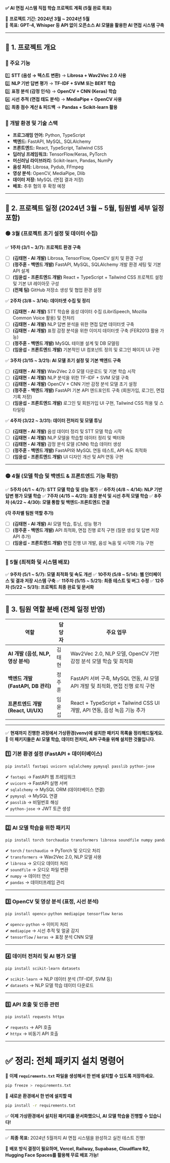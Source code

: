 **✅ AI 면접 시스템 직접 학습 프로젝트 계획 (5월 완료 목표)**

📅 **프로젝트 기간: 2024년 3월 ~ 2024년 5월**  
🎯 **목표: GPT-4, Whisper 등 API 없이 오픈소스 AI 모델을 활용한 AI 면접 시스템 구축**  

---

## **📌 1. 프로젝트 개요**
### **🔹 주요 기능**
1️⃣ **STT (음성 → 텍스트 변환)** → **Librosa + Wav2Vec 2.0 사용**  
2️⃣ **NLP 기반 답변 평가** → **TF-IDF + SVM 또는 BERT 학습**  
3️⃣ **표정 분석 (감정 인식)** → **OpenCV + CNN (Keras) 학습**  
4️⃣ **시선 추적 (면접 태도 분석)** → **MediaPipe + OpenCV 사용**  
5️⃣ **최종 점수 계산 & 피드백** → **Pandas + Scikit-learn 활용**  

### **🔹 개발 환경 및 기술 스택**
- **프로그래밍 언어:** Python, TypeScript
- **백엔드:** FastAPI, MySQL, SQLAlchemy
- **프론트엔드:** React, TypeScript, Tailwind CSS
- **딥러닝 프레임워크:** TensorFlow/Keras, PyTorch
- **머신러닝 라이브러리:** Scikit-learn, Pandas, NumPy
- **음성 처리:** Librosa, Pydub, FFmpeg
- **영상 분석:** OpenCV, MediaPipe, Dlib
- **데이터 저장:** MySQL (면접 결과 저장)
- **배포:** 추후 협의 후 확정 예정

---

## **📌 2. 프로젝트 일정 (2024년 3월 ~ 5월, 팀원별 세부 일정 포함)**

### **🟢 3월 (프로젝트 초기 설정 및 데이터 수집)**
✅ **1주차 (3/1 ~ 3/7): 프로젝트 환경 구축**
- [ ] **(김태현 - AI 개발)** Librosa, TensorFlow, OpenCV 설치 및 환경 구성
- [ ] **(정주훈 - 백엔드 개발)** FastAPI, MySQL, SQLAlchemy 개발 환경 세팅 및 기본 API 설계
- [ ] **(임윤섭 - 프론트엔드 개발)** React + TypeScript + Tailwind CSS 프로젝트 설정 및 기본 UI 레이아웃 구성
- [ ] **(전체 팀)** GitHub 저장소 생성 및 협업 환경 설정

✅ **2주차 (3/8 ~ 3/14): 데이터셋 수집 및 정리**
- [ ] **(김태현 - AI 개발)** STT 학습용 음성 데이터 수집 (LibriSpeech, Mozilla Common Voice 활용) 및 전처리
- [ ] **(김태현 - AI 개발)** NLP 답변 분석을 위한 면접 답변 데이터셋 구축
- [ ] **(김태현 - AI 개발)** 표정 감정 분석을 위한 이미지 데이터셋 구축 (FER2013 활용 가능)
- [ ] **(정주훈 - 백엔드 개발)** MySQL 테이블 설계 및 DB 모델링
- [ ] **(임윤섭 - 프론트엔드 개발)** 기본적인 UI 컴포넌트 정의 및 로그인 페이지 UI 구현

✅ **3주차 (3/15 ~ 3/21): AI 모델 초기 설정 및 기본 백엔드 구축**
- [ ] **(김태현 - AI 개발)** Wav2Vec 2.0 모델 다운로드 및 기본 학습 시작
- [ ] **(김태현 - AI 개발)** NLP 분석을 위한 TF-IDF + SVM 모델 구축
- [ ] **(김태현 - AI 개발)** OpenCV + CNN 기반 감정 분석 모델 초기 설정
- [ ] **(정주훈 - 백엔드 개발)** FastAPI 기본 API 엔드포인트 구축 (회원가입, 로그인, 면접 기록 저장)
- [ ] **(임윤섭 - 프론트엔드 개발)** 로그인 및 회원가입 UI 구현, Tailwind CSS 적용 및 스타일링

✅ **4주차 (3/22 ~ 3/31): 데이터 전처리 및 모델 튜닝**
- [ ] **(김태현 - AI 개발)** 음성 데이터 정리 및 STT 모델 학습 시작
- [ ] **(김태현 - AI 개발)** NLP 모델을 학습할 데이터 정리 및 벡터화
- [ ] **(김태현 - AI 개발)** 감정 분석 모델 (CNN) 학습 데이터 생성
- [ ] **(정주훈 - 백엔드 개발)** FastAPI와 MySQL 연동 테스트, API 속도 최적화
- [ ] **(임윤섭 - 프론트엔드 개발)** UI 디자인 개선 및 API 연동 구현

---

### **🟡 4월 (모델 학습 및 백엔드 & 프론트엔드 기능 확장)**
✅ **5주차 (4/1 ~ 4/7): STT 모델 학습 및 성능 평가**
✅ **6주차 (4/8 ~ 4/14): NLP 기반 답변 평가 모델 학습**
✅ **7주차 (4/15 ~ 4/21): 표정 분석 및 시선 추적 모델 학습**
✅ **8주차 (4/22 ~ 4/30): 모델 통합 및 백엔드-프론트엔드 연결**

**(각 주차별 팀원 역할 추가)**
- [ ] **(김태현 - AI 개발)** AI 모델 학습, 튜닝, 성능 평가
- [ ] **(정주훈 - 백엔드 개발)** API 최적화, 면접 진행 로직 구현 (질문 생성 및 답변 저장 API 추가)
- [ ] **(임윤섭 - 프론트엔드 개발)** 면접 진행 UI 개발, 음성 녹음 및 시각화 기능 구현

---

### **🔴 5월 (최적화 및 시스템 배포)**
✅ **9주차 (5/1 ~ 5/7): 모델 최적화 및 속도 개선**
✅ **10주차 (5/8 ~ 5/14): 웹 인터페이스 및 결과 저장 시스템 구축**
✅ **11주차 (5/15 ~ 5/21): 최종 테스트 및 버그 수정**
✅ **12주차 (5/22 ~ 5/31): 프로젝트 최종 완료 및 문서화**

---

## **📌 3. 팀원 역할 분배 (전체 일정 반영)**
| 역할 | 담당자 | 주요 업무 |
|------|------|--------|
| **AI 개발 (음성, NLP, 영상 분석)** | 김태현 | Wav2Vec 2.0, NLP 모델, OpenCV 기반 감정 분석 모델 학습 및 최적화 |
| **백엔드 개발 (FastAPI, DB 관리)** | 정주훈 | FastAPI 서버 구축, MySQL 연동, AI 모델 API 개발 및 최적화, 면접 진행 로직 구현 |
| **프론트엔드 개발 (React, UI/UX)** | 임윤섭 | React + TypeScript + Tailwind CSS UI 개발, API 연동, 음성 녹음 기능 추가 |

---

✅ **현재까지 진행한 과정에서 가상환경(venv)에 설치한 패키지 목록을 정리해드릴게요.**  
📌 **이 패키지들은 AI 모델 학습, 데이터 전처리, API 구축을 위해 설치한 것들입니다.**  

### **1️⃣ 기본 환경 설정 (FastAPI + 데이터베이스)**
```bash
pip install fastapi uvicorn sqlalchemy pymysql passlib python-jose
```
✔ `fastapi` → FastAPI 웹 프레임워크  
✔ `uvicorn` → FastAPI 실행 서버  
✔ `sqlalchemy` → MySQL ORM (데이터베이스 연결)  
✔ `pymysql` → MySQL 연결  
✔ `passlib` → 비밀번호 해싱  
✔ `python-jose` → JWT 토큰 생성  

---

### **2️⃣ AI 모델 학습을 위한 패키지**
```bash
pip install torch torchaudio transformers librosa soundfile numpy pandas
```
✔ `torch` / `torchaudio` → PyTorch 및 오디오 처리  
✔ `transformers` → Wav2Vec 2.0, NLP 모델 사용  
✔ `librosa` → 오디오 데이터 처리  
✔ `soundfile` → 오디오 파일 변환  
✔ `numpy` → 데이터 연산  
✔ `pandas` → 데이터프레임 관리  

---

### **3️⃣ OpenCV 및 영상 분석 (표정, 시선 분석)**
```bash
pip install opencv-python mediapipe tensorflow keras
```
✔ `opencv-python` → 이미지 처리  
✔ `mediapipe` → 시선 추적 및 얼굴 감지  
✔ `tensorflow` / `keras` → 표정 분석 CNN 모델  

---

### **4️⃣ 데이터 전처리 및 AI 평가 모델**
```bash
pip install scikit-learn datasets
```
✔ `scikit-learn` → NLP 데이터 분석 (TF-IDF, SVM 등)  
✔ `datasets` → NLP 모델 학습 데이터 다운로드  

---

### **5️⃣ API 호출 및 인증 관련**
```bash
pip install requests httpx
```
✔ `requests` → API 호출  
✔ `httpx` → 비동기 API 호출  

---

# ✅ **정리: 전체 패키지 설치 명령어**
📌 **이제 `requirements.txt` 파일을 생성해서 한 번에 설치할 수 있도록 저장하세요.**
```bash
pip freeze > requirements.txt
```
📌 **새로운 환경에서 한 번에 설치할 때**
```bash
pip install -r requirements.txt
```

✅ **이제 가상환경에서 설치된 패키지를 문서화했으니, AI 모델 학습을 진행할 수 있습니다!**  

---

✅ **최종 목표:** 2024년 5월까지 AI 면접 시스템을 완성하고 실전 테스트 진행!

🚀 **배포 방식 결정이 필요하며, Vercel, Railway, Supabase, Cloudflare R2, Hugging Face Spaces를 활용해 무료 배포 가능!**
